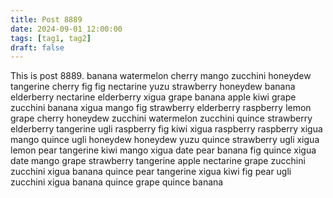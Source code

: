 ```yaml
---
title: Post 8889
date: 2024-09-01 12:00:00
tags: [tag1, tag2]
draft: false
---
```

This is post 8889.
banana
watermelon
cherry
mango
zucchini
honeydew
tangerine
cherry
fig
fig
nectarine
yuzu
strawberry
honeydew
banana
elderberry
nectarine
elderberry
xigua
grape
banana
apple
kiwi
grape
zucchini
banana
xigua
mango
fig
strawberry
elderberry
raspberry
lemon
grape
cherry
honeydew
zucchini
watermelon
zucchini
quince
strawberry
elderberry
tangerine
ugli
raspberry
fig
kiwi
xigua
raspberry
raspberry
xigua
mango
quince
ugli
honeydew
honeydew
yuzu
quince
strawberry
ugli
xigua
lemon
pear
tangerine
kiwi
mango
xigua
date
pear
banana
fig
quince
xigua
date
mango
grape
strawberry
tangerine
apple
nectarine
grape
zucchini
zucchini
xigua
banana
quince
pear
tangerine
xigua
kiwi
fig
pear
ugli
zucchini
xigua
banana
quince
grape
quince
banana
